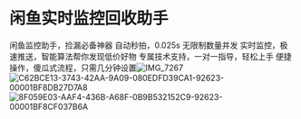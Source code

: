 # 闲鱼实时监控回收助手

闲鱼监控助手，捡漏必备神器
自动秒拍，0.025s 无限制数量并发
实时监控，极速推送，智能算法帮你发现低价好物
专属技术支持，一对一指导，轻松上手
便捷操作，傻瓜式流程，只需几分钟设置![IMG_7267](https://github.com/user-attachments/assets/70a417fc-cda0-4855-9957-08ef19dd98e2)
![C62BCE13-3743-42AA-9A09-080EDFD39CA1-92623-00001BF8DB27D7A8](https://github.com/user-attachments/assets/c0a9b0a0-6308-460b-95f5-3244d8ecaaa7)
![8F059E03-AAF4-436B-A68F-0B9B532152C9-92623-00001BF8CF037B6A](https://github.com/user-attachments/assets/31a8fda7-ebec-46cf-a6a1-0727856ca328)
